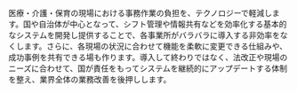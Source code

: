 医療・介護・保育の現場における事務作業の負担を、テクノロジーで軽減します。国や自治体が中心となって、シフト管理や情報共有などを効率化する基本的なシステムを開発し提供することで、各事業所がバラバラに導入する非効率をなくします。さらに、各現場の状況に合わせて機能を柔軟に変更できる仕組みや、成功事例を共有できる場も作ります。導入して終わりではなく、法改正や現場のニーズに合わせて、国が責任をもってシステムを継続的にアップデートする体制を整え、業界全体の業務改善を後押しします。
